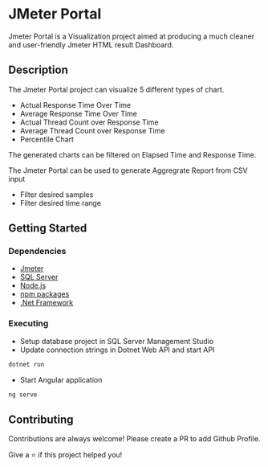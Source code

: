 # JMeter Portal

Jmeter Portal is a Visualization project aimed at producing a much cleaner and user-friendly Jmeter HTML result Dashboard.

## Description

The Jmeter Portal project can visualize 5 different types of chart.
* Actual Response Time Over Time
* Average Response Time Over Time
* Actual Thread Count over Response Time
* Average Thread Count over Response Time
* Percentile Chart

The generated charts can be filtered on Elapsed Time and Response Time.

The Jmeter Portal can be used to generate Aggregrate Report from CSV input
* Filter desired samples 
* Filter desired time range

## Getting Started

### Dependencies
* [Jmeter](https://jmeter.apache.org/)
* [SQL Server](https://docs.microsoft.com/en-us/sql/ssms/download-sql-server-management-studio-ssms?view=sql-server-ver15)
* [Node.js](https://nodejs.org/en/)
* [npm packages](https://docs.npmjs.com/about-npm)
* [.Net Framework](https://dotnet.microsoft.com/download)

### Executing
* Setup database project in SQL Server Management Studio
* Update connection strings in Dotnet Web API and start API 
```bash
dotnet run
```
* Start Angular application
```bash
ng serve
```

## Contributing
Contributions are always welcome! Please create a PR to add Github Profile.

Give a ⭐️ if this project helped you!
